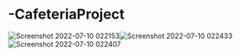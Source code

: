 # -CafeteriaProject
![Screenshot 2022-07-10 022153](https://user-images.githubusercontent.com/86778943/178126797-9ba5a320-fb8e-4799-a5ba-855300643c12.png)![Screenshot 2022-07-10 022433](https://user-images.githubusercontent.com/86778943/178126790-b59d9371-39b9-4380-a23d-6b802c07a3a9.png)
![Screenshot 2022-07-10 022407](https://user-images.githubusercontent.com/86778943/178126814-b6b9a0be-794f-4f54-9ee2-5c5a12072a1f.png)
